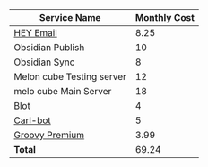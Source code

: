 | Service Name                                 | Monthly Cost |
| -------------------------------------------- | ------------ |
| [HEY Email](https://www.hey.com/pricing/)    | 8.25         |
| Obsidian Publish                             | 10           |
| Obsidian Sync                                | 8            |
| Melon cube Testing server                    | 12           |
| melo cube Main Server                        | 18           |
| [Blot](https://blot.im/)                     | 4            |
| [Carl-bot](https://www.patreon.com/carlbot)  | 5            |
| [Groovy Premium](https://groovy.bot/premium) | 3.99         |
| **Total**                                    | 69.24        |
<!-- TBLFM: @>$2=sum(@I..@-1) -->
                             
